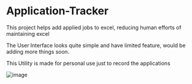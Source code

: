 # Application-Tracker

This project helps add applied jobs to excel, reducing human efforts of maintaining excel

The User Interface looks quite simple and have limited feature, would be adding more things soon. 

This Utility is made for personal use just to record the applications


![image](https://github.com/ParitoshTiwari/Application-Tracker/assets/39386221/d78c644a-12f2-4270-b82e-b88a81e87a2d)


